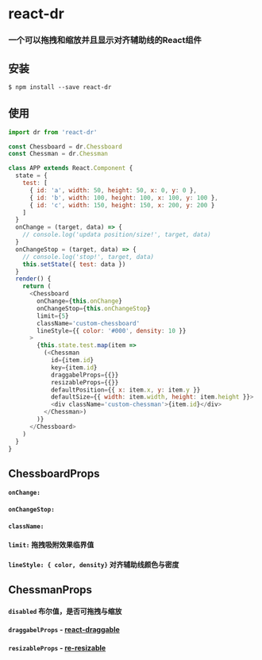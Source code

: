 # react-dr

### 一个可以拖拽和缩放并且显示对齐辅助线的React组件

## 安装

`$ npm install --save react-dr`

## 使用

```javascript
import dr from 'react-dr'

const Chessboard = dr.Chessboard
const Chessman = dr.Chessman

class APP extends React.Component {
  state = {
    test: [
      { id: 'a', width: 50, height: 50, x: 0, y: 0 },
      { id: 'b', width: 100, height: 100, x: 100, y: 100 },
      { id: 'c', width: 150, height: 150, x: 200, y: 200 }
    ]
  }
  onChange = (target, data) => {
    // console.log('updata position/size!', target, data)
  }
  onChangeStop = (target, data) => {
    // console.log('stop!', target, data)
    this.setState({ test: data })
  }
  render() {
    return (
      <Chessboard
        onChange={this.onChange}
        onChangeStop={this.onChangeStop}
        limit={5}
        className='custom-chessboard'
        lineStyle={{ color: '#000', density: 10 }}
      >
        {this.state.test.map(item =>
          (<Chessman
            id={item.id}
            key={item.id}
            draggabelProps={{}}
            resizableProps={{}}
            defaultPosition={{ x: item.x, y: item.y }}
            defaultSize={{ width: item.width, height: item.height }}>
            <div className='custom-chessman'>{item.id}</div>
          </Chessman>)
        )}
      </Chessboard>
    )
  }
}
```

## ChessboardProps

#### `onChange: `
#### `onChangeStop:` 
#### `className:` 
#### `limit:` 拖拽吸附效果临界值
#### `lineStyle: { color, density}` 对齐辅助线颜色与密度

## ChessmanProps

#### `disabled` 布尔值，是否可拖拽与缩放
#### `draggabelProps` - [react-draggable](https://github.com/STRML/react-draggable)
#### `resizableProps` - [re-resizable](https://github.com/bokuweb/re-resizable)
